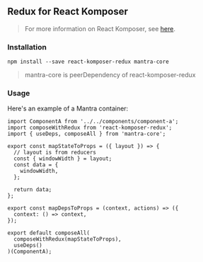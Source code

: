 ## Redux for React Komposer

> For more information on React Komposer, see [here](https://github.com/kadirahq/react-komposer).

### Installation

```
npm install --save react-komposer-redux mantra-core
```

> mantra-core is peerDependency of react-komposer-redux

### Usage

Here's an example of a Mantra container:

```
import ComponentA from '../../components/component-a';
import composeWithRedux from 'react-komposer-redux';
import { useDeps, composeAll } from 'mantra-core';

export const mapStateToProps = ({ layout }) => {
  // layout is from reducers
  const { windowWidth } = layout;
  const data = {
    windowWidth,
  };

  return data;
};

export const mapDepsToProps = (context, actions) => ({
  context: () => context,
});

export default composeAll(
  composeWithRedux(mapStateToProps),
  useDeps()
)(ComponentA);
```
